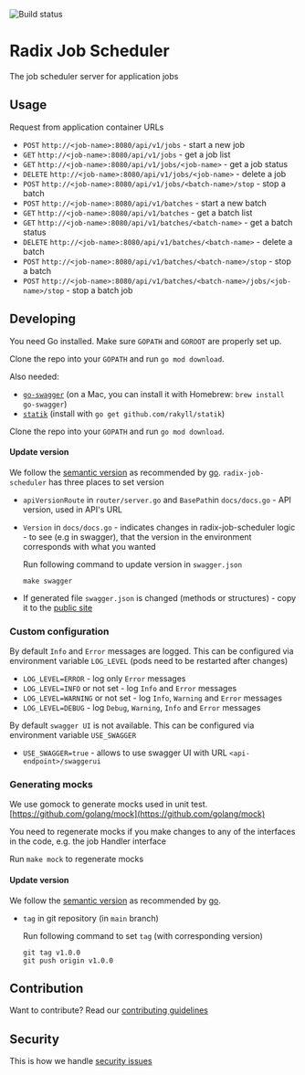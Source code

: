 ![Build status](https://github.com/equinor/radix-job-scheduler/actions/workflows/build-push.yml/badge.svg)  

# Radix Job Scheduler
The job scheduler server for application jobs

## Usage
Request from application container URLs
* `POST` `http://<job-name>:8080/api/v1/jobs` - start a new job
* `GET` `http://<job-name>:8080/api/v1/jobs` - get a job list
* `GET` `http://<job-name>:8080/api/v1/jobs/<job-name>` - get a job status
* `DELETE` `http://<job-name>:8080/api/v1/jobs/<job-name>` - delete a job
* `POST` `http://<job-name>:8080/api/v1/jobs/<batch-name>/stop` - stop a batch
* `POST` `http://<job-name>:8080/api/v1/batches` - start a new batch
* `GET` `http://<job-name>:8080/api/v1/batches` - get a batch list
* `GET` `http://<job-name>:8080/api/v1/batches/<batch-name>` - get a batch status
* `DELETE` `http://<job-name>:8080/api/v1/batches/<batch-name>` - delete a batch
* `POST` `http://<job-name>:8080/api/v1/batches/<batch-name>/stop` - stop a batch
* `POST` `http://<job-name>:8080/api/v1/batches/<batch-name>/jobs/<job-name>/stop` - stop a batch job

## Developing

You need Go installed. Make sure `GOPATH` and `GOROOT` are properly set up.

Clone the repo into your `GOPATH` and run `go mod download`.

Also needed:

- [`go-swagger`](https://github.com/go-swagger/go-swagger) (on a Mac, you can install it with Homebrew: `brew install go-swagger`)
- [`statik`](https://github.com/rakyll/statik) (install with `go get github.com/rakyll/statik`)

Clone the repo into your `GOPATH` and run `go mod download`.

#### Update version
We follow the [semantic version](https://semver.org/) as recommended by [go](https://blog.golang.org/publishing-go-modules).
`radix-job-scheduler` has three places to set version
* `apiVersionRoute` in `router/server.go` and `BasePath`in `docs/docs.go` - API version, used in API's URL
* `Version` in `docs/docs.go` - indicates changes in radix-job-scheduler logic - to see (e.g in swagger), that the version in the environment corresponds with what you wanted

  Run following command to update version in `swagger.json`
    ```
    make swagger
    ``` 

* If generated file `swagger.json` is changed (methods or structures) - copy it to the [public site](https://github.com/equinor/radix-public-site/tree/main/public-site/docs/src/guides/configure-jobs)

### Custom configuration

By default `Info` and `Error` messages are logged. This can be configured via environment variable `LOG_LEVEL` (pods need to be restarted after changes)
* `LOG_LEVEL=ERROR` - log only `Error` messages
* `LOG_LEVEL=INFO` or not set - log `Info` and `Error` messages
* `LOG_LEVEL=WARNING` or not set - log `Info`, `Warning` and `Error` messages
* `LOG_LEVEL=DEBUG` - log `Debug`, `Warning`, `Info` and `Error` messages

By default `swagger UI` is not available. This can be configured via environment variable `USE_SWAGGER`
* `USE_SWAGGER=true` - allows to use swagger UI with URL `<api-endpoint>/swaggerui`

### Generating mocks
We use gomock to generate mocks used in unit test. [https://github.com/golang/mock](https://github.com/golang/mock)

You need to regenerate mocks if you make changes to any of the interfaces in the code, e.g. the job Handler interface

Run `make mock` to regenerate mocks

#### Update version
We follow the [semantic version](https://semver.org/) as recommended by [go](https://blog.golang.org/publishing-go-modules).
* `tag` in git repository (in `main` branch)

  Run following command to set `tag` (with corresponding version)
    ```
    git tag v1.0.0 
    git push origin v1.0.0
    ```
## Contribution

Want to contribute? Read our [contributing guidelines](./CONTRIBUTING.md)

## Security

This is how we handle [security issues](./SECURITY.md)